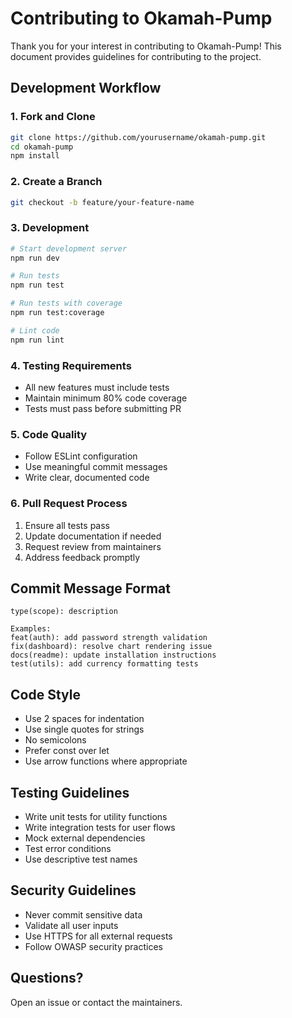 # Contributing to Okamah-Pump

Thank you for your interest in contributing to Okamah-Pump! This document provides guidelines for contributing to the project.

## Development Workflow

### 1. Fork and Clone
```bash
git clone https://github.com/yourusername/okamah-pump.git
cd okamah-pump
npm install
```

### 2. Create a Branch
```bash
git checkout -b feature/your-feature-name
```

### 3. Development
```bash
# Start development server
npm run dev

# Run tests
npm run test

# Run tests with coverage
npm run test:coverage

# Lint code
npm run lint
```

### 4. Testing Requirements
- All new features must include tests
- Maintain minimum 80% code coverage
- Tests must pass before submitting PR

### 5. Code Quality
- Follow ESLint configuration
- Use meaningful commit messages
- Write clear, documented code

### 6. Pull Request Process
1. Ensure all tests pass
2. Update documentation if needed
3. Request review from maintainers
4. Address feedback promptly

## Commit Message Format
```
type(scope): description

Examples:
feat(auth): add password strength validation
fix(dashboard): resolve chart rendering issue
docs(readme): update installation instructions
test(utils): add currency formatting tests
```

## Code Style
- Use 2 spaces for indentation
- Use single quotes for strings
- No semicolons
- Prefer const over let
- Use arrow functions where appropriate

## Testing Guidelines
- Write unit tests for utility functions
- Write integration tests for user flows
- Mock external dependencies
- Test error conditions
- Use descriptive test names

## Security Guidelines
- Never commit sensitive data
- Validate all user inputs
- Use HTTPS for all external requests
- Follow OWASP security practices

## Questions?
Open an issue or contact the maintainers.